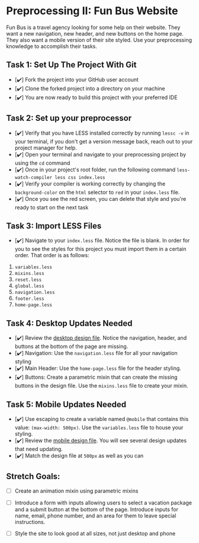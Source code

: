 # Preprocessing II: Fun Bus Website

Fun Bus is a travel agency looking for some help on their website.  They want a new navigation, new header, and new buttons on the home page. They also want a mobile version of their site styled.  Use your preprocessing knowledge to accomplish their tasks.

## Task 1: Set Up The Project With Git

* [✔️] Fork the project into your GitHub user account
* [✔️] Clone the forked project into a directory on your machine
* [✔️] You are now ready to build this project with your preferred IDE

## Task 2: Set up your preprocessor
* [✔️] Verify that you have LESS installed correctly by running `lessc -v` in your terminal, if you don't get a version message back, reach out to your project manager for help.
* [✔️] Open your terminal and navigate to your preprocessing project by using the `cd` command
* [✔️] Once in your project's root folder, run the following command `less-watch-compiler less css index.less`
* [✔️] Verify your compiler is working correctly by changing the `background-color` on the `html` selector to `red` in your `index.less` file.
* [✔️] Once you see the red screen, you can delete that style and you're ready to start on the next task

## Task 3: Import LESS Files

* [✔️] Navigate to your `index.less` file. Notice the file is blank.  In order for you to see the styles for this project you must import them in a certain order.  That order is as follows:

1. `variables.less`
2. `mixins.less`
3. `reset.less`
4. `global.less`
5. `navigation.less`
6. `footer.less`
7. `home-page.less`


## Task 4: Desktop Updates Needed
* [✔️] Review the [desktop design file](design-files/fun-bus-desktop.png).  Notice the navigation, header, and buttons at the bottom of the page are missing.
* [✔️] Navigation: Use the `navigation.less` file for all your navigation styling
* [✔️] Main Header: Use the `home-page.less` file for the header styling.
* [✔️] Buttons: Create a parametric mixin that can create the missing buttons in the design file. Use the `mixins.less` file to create your mixin.


## Task 5: Mobile Updates Needed
* [✔️] Use escaping to create a variable named `@mobile` that contains this value: `(max-width: 500px)`.  Use the `variables.less` file to house your styling.
* [✔️] Review the [mobile design file](design-files/fun-bus-mobile.png). You will see several design updates that need updating. 
* [✔️] Match the design file at `500px` as well as you can 

## Stretch Goals: 
* [ ] Create an animation mixin using parametric mixins
* [ ] Introduce a form with inputs allowing users to select a vacation package and a submit button at the bottom of the page. Introduce inputs for name, email, phone number, and an area for them to leave special instructions. 
* [ ] Style the site to look good at all sizes, not just desktop and phone



